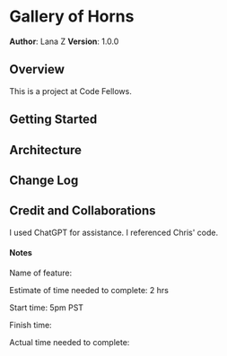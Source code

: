 # Gallery of Horns

**Author**: Lana Z
**Version**: 1.0.0 

## Overview
This is a project at Code Fellows.

## Getting Started


## Architecture


## Change Log



## Credit and Collaborations
I used ChatGPT for assistance.
I referenced Chris' code. 


#### Notes
Name of feature: 

Estimate of time needed to complete: 2 hrs

Start time: 5pm PST

Finish time:

Actual time needed to complete: 